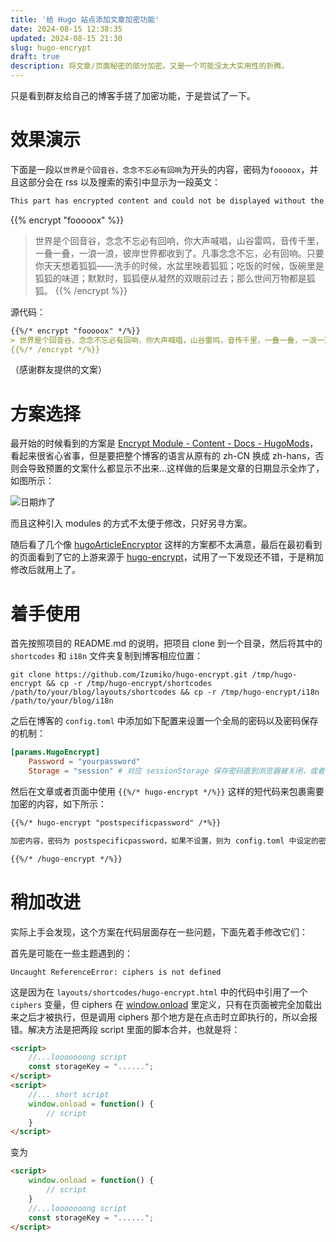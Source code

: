```yaml
---
title: '给 Hugo 站点添加文章加密功能'
date: 2024-08-15 12:38:35
updated: 2024-08-15 21:30
slug: hugo-encrypt
draft: true
description: 将文章/页面秘密的部分加密。又是一个可能没太大实用性的折腾。
---
```

只是看到群友给自己的博客手搓了加密功能，于是尝试了一下。
# 效果演示
下面是一段以`世界是个回音谷，念念不忘必有回响`为开头的内容，密码为`fooooox`，并且这部分会在 rss 以及搜索的索引中显示为一段英文：
```markdown
This part has encrypted content and could not be displayed without the correct key, check the original site for details.
```

{{% encrypt "fooooox" %}}
> 世界是个回音谷，念念不忘必有回响，你大声喊唱，山谷雷鸣，音传千里，一叠一叠，一浪一浪，彼岸世界都收到了。凡事念念不忘，必有回响。只要你天天想着狐狐——洗手的时候，水盆里映着狐狐；吃饭的时候，饭碗里是狐狐的味道；默默时，狐狐便从凝然的双眼前过去；那么世间万物都是狐狐。
{{% /encrypt %}}

源代码：
```markdown
{{%/* encrypt "fooooox" */%}}
> 世界是个回音谷，念念不忘必有回响，你大声喊唱，山谷雷鸣，音传千里，一叠一叠，一浪一浪，彼岸世界都收到了。凡事念念不忘，必有回响。只要你天天想着狐狐——洗手的时候，水盆里映着狐狐；吃饭的时候，饭碗里是狐狐的味道；默默时，狐狐便从凝然的双眼前过去；那么世间万物都是狐狐。
{{%/* /encrypt */%}}
```
（感谢群友提供的文案）

# 方案选择
最开始的时候看到的方案是 [Encrypt Module - Content - Docs - HugoMods](https://hugomods.com/docs/content/encrypt/)，看起来很省心省事，但是要把整个博客的语言从原有的 zh-CN 换成 zh-hans，否则会导致预置的文案什么都显示不出来...这样做的后果是文章的日期显示全炸了，如图所示：

![日期炸了](https://0x0.imgb.space/images/encrypt-broken-dates.webp)

而且这种引入 modules 的方式不太便于修改，只好另寻方案。

随后看了几个像 [hugoArticleEncryptor](https://github.com/hotjuicew/hugoArticleEncryptor) 这样的方案都不太满意，最后在最初看到的页面看到了它的上游来源于 [hugo-encrypt](https://github.com/Izumiko/hugo-encrypt)，试用了一下发现还不错，于是稍加修改后就用上了。

# 着手使用
首先按照项目的 README.md 的说明，把项目 clone 到一个目录，然后将其中的 `shortcodes` 和 `i18n` 文件夹复制到博客相应位置：
```shell
git clone https://github.com/Izumiko/hugo-encrypt.git /tmp/hugo-encrypt && cp -r /tmp/hugo-encrypt/shortcodes /path/to/your/blog/layouts/shortcodes && cp -r /tmp/hugo-encrypt/i18n /path/to/your/blog/i18n
```
之后在博客的 `config.toml` 中添加如下配置来设置一个全局的密码以及密码保存的机制：
```toml
[params.HugoEncrypt]
    Password = "yourpassword"
    Storage = "session" # 对应 sessionStorage 保存密码直到浏览器被关闭，或者使用 localstorage 对应 "local" 保存密码直到浏览器的缓存被清除
```

然后在文章或者页面中使用 `{{%/* hugo-encrypt */%}}` 这样的短代码来包裹需要加密的内容，如下所示：
```markdown
{{%/* hugo-encrypt "postspecificpassword" /*%}}

加密内容，密码为 postspecificpassword，如果不设置，则为 config.toml 中设定的密码。 

{{%/* /hugo-encrypt */%}}
```
# 稍加改进
实际上手会发现，这个方案在代码层面存在一些问题，下面先着手修改它们：

首先是可能在一些主题遇到的：
```
Uncaught ReferenceError: ciphers is not defined
```

这是因为在 `layouts/shortcodes/hugo-encrypt.html` 中的代码中引用了一个 `ciphers` 变量，但 ciphers 在 [window.onload](https://developer.mozilla.org/en-US/docs/Web/API/Window/load_event) 里定义，只有在页面被完全加载出来之后才被执行，但是调用 ciphers 那个地方是在点击时立即执行的，所以会报错。解决方法是把两段 script 里面的脚本合并，也就是将：
```html
<script>
    //...looooooong script
    const storageKey = "......";
</script>
<script>
    //... short script
    window.onload = function() {
        // script
    }
</script>
```
变为
```html
<script>
    window.onload = function() {
        // script
    }
    //...looooooong script
    const storageKey = "......";
</script>
```